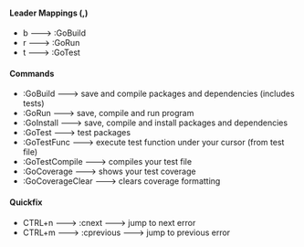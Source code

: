 #### Leader Mappings (,)

* b ---> :GoBuild
* r ---> :GoRun
* t ---> :GoTest

#### Commands

* :GoBuild ---> save and compile packages and dependencies (includes tests)
* :GoRun ---> save, compile and run program
* :GoInstall ---> save, compile and install packages and dependencies
* :GoTest ---> test packages
* :GoTestFunc ---> execute test function under your cursor (from test file)
* :GoTestCompile ---> compiles your test file
* :GoCoverage ---> shows your test coverage
* :GoCoverageClear ---> clears coverage formatting

#### Quickfix

* CTRL+n ---> :cnext ---> jump to next error
* CTRL+m ---> :cprevious ---> jump to previous error
